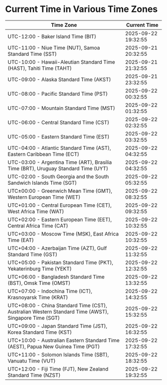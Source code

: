 # Current Time in Various Time Zones

| Time Zone | Current Time |
|-----------|--------------|
| UTC-12:00 - Baker Island Time (BIT) | 2025-09-22 19:32:55 |
| UTC-11:00 - Niue Time (NUT), Samoa Standard Time (SST) | 2025-09-21 20:32:55 |
| UTC-10:00 - Hawaii-Aleutian Standard Time (HAST), Tahiti Time (TAHT) | 2025-09-21 21:32:55 |
| UTC-09:00 - Alaska Standard Time (AKST) | 2025-09-21 23:32:55 |
| UTC-08:00 - Pacific Standard Time (PST) | 2025-09-22 00:32:55 |
| UTC-07:00 - Mountain Standard Time (MST) | 2025-09-22 01:32:55 |
| UTC-06:00 - Central Standard Time (CST) | 2025-09-22 02:32:55 |
| UTC-05:00 - Eastern Standard Time (EST) | 2025-09-22 03:32:55 |
| UTC-04:00 - Atlantic Standard Time (AST), Eastern Caribbean Time (ECT) | 2025-09-22 04:32:55 |
| UTC-03:00 - Argentina Time (ART), Brasília Time (BRT), Uruguay Standard Time (UYT) | 2025-09-22 04:32:55 |
| UTC-02:00 - South Georgia and the South Sandwich Islands Time (SGT) | 2025-09-22 05:32:55 |
| UTC±00:00 - Greenwich Mean Time (GMT), Western European Time (WET) | 2025-09-22 08:32:55 |
| UTC+01:00 - Central European Time (CET), West Africa Time (WAT) | 2025-09-22 09:32:55 |
| UTC+02:00 - Eastern European Time (EET), Central Africa Time (CAT) | 2025-09-22 10:32:55 |
| UTC+03:00 - Moscow Time (MSK), East Africa Time (EAT) | 2025-09-22 10:32:55 |
| UTC+04:00 - Azerbaijan Time (AZT), Gulf Standard Time (GST) | 2025-09-22 11:32:55 |
| UTC+05:00 - Pakistan Standard Time (PKT), Yekaterinburg Time (YEKT) | 2025-09-22 12:32:55 |
| UTC+06:00 - Bangladesh Standard Time (BST), Omsk Time (OMST) | 2025-09-22 13:32:55 |
| UTC+07:00 - Indochina Time (ICT), Krasnoyarsk Time (KRAT) | 2025-09-22 14:32:55 |
| UTC+08:00 - China Standard Time (CST), Australian Western Standard Time (AWST), Singapore Time (SGT) | 2025-09-22 15:32:55 |
| UTC+09:00 - Japan Standard Time (JST), Korea Standard Time (KST) | 2025-09-22 16:32:55 |
| UTC+10:00 - Australian Eastern Standard Time (AEST), Papua New Guinea Time (PGT) | 2025-09-22 17:32:55 |
| UTC+11:00 - Solomon Islands Time (SBT), Vanuatu Time (VUT) | 2025-09-22 18:32:55 |
| UTC+12:00 - Fiji Time (FJT), New Zealand Standard Time (NZST) | 2025-09-22 19:32:55 |
